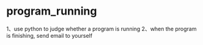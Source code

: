 # program_running
1、use python to judge whether a program is running
2、when the program is finishing, send email to yourself

